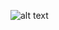 ![alt text](https://img.shields.io/github/workflow/status/TestowanieAutomatyczneUG/laboratorium-5-ostroobit/Python_package/master?label=kozacki%20build&style=for-the-badge)
